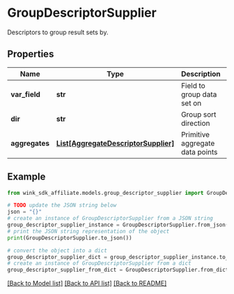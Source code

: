 # GroupDescriptorSupplier

Descriptors to group result sets by.

## Properties

Name | Type | Description | Notes
------------ | ------------- | ------------- | -------------
**var_field** | **str** | Field to group data set on | [optional] 
**dir** | **str** | Group sort direction | [optional] 
**aggregates** | [**List[AggregateDescriptorSupplier]**](AggregateDescriptorSupplier.md) | Primitive aggregate data points | [optional] 

## Example

```python
from wink_sdk_affiliate.models.group_descriptor_supplier import GroupDescriptorSupplier

# TODO update the JSON string below
json = "{}"
# create an instance of GroupDescriptorSupplier from a JSON string
group_descriptor_supplier_instance = GroupDescriptorSupplier.from_json(json)
# print the JSON string representation of the object
print(GroupDescriptorSupplier.to_json())

# convert the object into a dict
group_descriptor_supplier_dict = group_descriptor_supplier_instance.to_dict()
# create an instance of GroupDescriptorSupplier from a dict
group_descriptor_supplier_from_dict = GroupDescriptorSupplier.from_dict(group_descriptor_supplier_dict)
```
[[Back to Model list]](../README.md#documentation-for-models) [[Back to API list]](../README.md#documentation-for-api-endpoints) [[Back to README]](../README.md)


